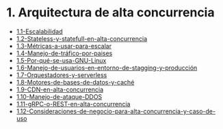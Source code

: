 # 1. Arquitectura de alta concurrencia



[comment]:STARTING_GENERATED_TOC

* [1.1-Escalabilidad](<./content/1.1-Escalabilidad.md>)
* [1.2-Stateless-y-statefull-en-alta-concurrencia](<./content/1.2-Stateless-y-statefull-en-alta-concurrencia.md>)
* [1.3-Métricas-a-usar-para-escalar](<./content/1.3-Métricas-a-usar-para-escalar.md>)
* [1.4-Manejo-de-tráfico-por-paises](<./content/1.4-Manejo-de-tráfico-por-paises.md>)
* [1.5-Por-qué-se-usa-GNU-Linux](<./content/1.5-Por-qué-se-usa-GNU-Linux.md>)
* [1.6-Manejo-de-usuarios-en-entorno-de-stagging-y-producción](<./content/1.6-Manejo-de-usuarios-en-entorno-de-stagging-y-producción.md>)
* [1.7-Orquestadores-y-serverless](<./content/1.7-Orquestadores-y-serverless.md>)
* [1.8-Motores-de-bases-de-datos-y-caché](<./content/1.8-Motores-de-bases-de-datos-y-caché.md>)
* [1.9-CDN-en-alta-concurrencia](<./content/1.9-CDN-en-alta-concurrencia.md>)
* [1.10-Manejo-de-ataque-DDOS](<./content/1.10-Manejo-de-ataque-DDOS.md>)
* [1.11-gRPC-o-REST-en-alta-concurrencia](<./content/1.11-gRPC-o-REST-en-alta-concurrencia.md>)
* [1.12-Consideraciones-de-negocio-para-alta-concurrencia-y-caso-de-uso](<./content/1.12-Consideraciones-de-negocio-para-alta-concurrencia-y-caso-de-uso.md>)

[comment]:ENDING_GENERATED_TOC
